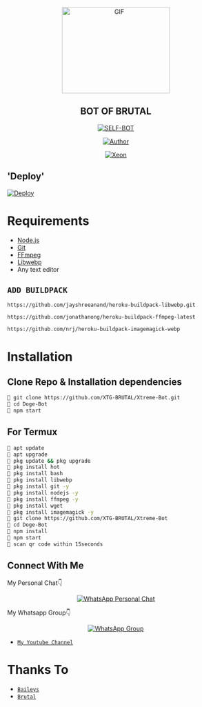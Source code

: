 

<div align="center">
        <img src="https://c.tenor.com/Rd62X6xJoAMAAAAi/fake-3d.gif" alt="GIF" width="250" height="200"/>
</p>

## BOT OF BRUTAL

</div>

<p align="center">
<a href="##"><img title="SELF-BOT" src="https://img.shields.io/static/v1?label=Language&message=English&color=blue"></a>
</p>
<p align="center">
  <a href="https://github.com/DGXeon"><img title="Author" src="https://img.shields.io/badge/Author-Brutal-blue.svg?style=for-the-badge&logo=github" /></a>
</p>
<p align="center">
<a href="#"><img title="Xeon" src="https://img.shields.io/static/v1?label=WHATSAPP&message=Automated-Bot&color=blue"></a>
</p>

## 'Deploy'
[![Deploy](https://www.herokucdn.com/deploy/button.svg)](https://heroku.com/deploy?template=https://github.com/DGXeon/Doge-Bot.git)

# Requirements
* [Node.js](https://nodejs.org/en/)
* [Git](https://git-scm.com/downloads)
* [FFmpeg](https://github.com/BtbN/FFmpeg-Builds/releases/download/autobuild-2020-12-08-13-03/ffmpeg-n4.3.1-26-gca55240b8c-win64-gpl-4.3.zip)
* [Libwebp](https://developers.google.com/speed/webp/download)
* Any text editor

## `ADD BUILDPACK`

```
https://github.com/jayshreeanand/heroku-buildpack-libwebp.git
```
```
https://github.com/jonathanong/heroku-buildpack-ffmpeg-latest
```
```
https://github.com/nrj/heroku-buildpack-imagemagick-webp
```

# Installation
## Clone Repo & Installation dependencies
```bash
🦄 git clone https://github.com/XTG-BRUTAL/Xtreme-Bot.git
🦄 cd Doge-Bot
🦄 npm start
```
## For Termux
```bash
🦄 apt update
🦄 apt upgrade
🦄 pkg update && pkg upgrade 
🦄 pkg install hot
🦄 pkg install bash
🦄 pkg install libwebp
🦄 pkg install git -y
🦄 pkg install nodejs -y 
🦄 pkg install ffmpeg -y 
🦄 pkg install wget
🦄 pkg install imagemagick -y
🦄 git clone https://github.com/XTG-BRUTAL/Xtreme-Bot
🦄 cd Doge-Bot
🦄 npm install
🦄 npm start
🦄 scan qr code within 15seconds
```

## Connect With Me
My Personal Chat👇
<p align="center">
 <a href="https://wa.me/+919101765679"><img alt="WhatsApp Personal Chat" src="https://img.shields.io/badge/WhatsApp-25D366?style=for-the-badge&logo=whatsapp&logoColor=black"/></a>
</p>

My Whatsapp Group👇
<p align="center">
 <a href="https://chat.whatsapp.com/JXXlZP4uxyWDmrZvBn1G2f"><img alt="WhatsApp Group" src="https://img.shields.io/badge/WhatsApp-25D366?style=for-the-badge&logo=whatsapp&logoColor=black"/></a>
</p>

* [`My Youtube Channel`](https://www.youtube.com/c/XTGBRUTAL)

# Thanks To
* [`Baileys`](https://github.com/adiwajshing/Baileys)
* [`Brutal`](https://github.com/XTG-BRUTAL/Xtreme-Bot)
